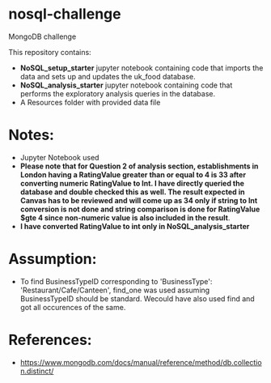 # nosql-challenge
MongoDB challenge

This repository contains:
*   **NoSQL_setup_starter** jupyter notebook containing code that imports the data and sets up and updates the uk_food database.
*   **NoSQL_analysis_starter** jupyter notebook containing code that performs the exploratory analysis queries in the database.
*   A Resources folder with provided data file

# Notes:
* Jupyter Notebook used
* **Please note that for Question 2 of analysis section, establishments in London having a RatingValue greater than or equal to 4 is 33 after converting numeric RatingValue to Int. I have directly queried the database and double checked this as well. The result expected in Canvas has to be reviewed and will come up as 34 only if string to Int conversion is not done and string comparison is done for RatingValue $gte 4 since non-numeric value is also included in the result**.
* **I have converted RatingValue to int only in NoSQL_analysis_starter**

# Assumption:
*  To find BusinessTypeID corresponding to 'BusinessType': 'Restaurant/Cafe/Canteen', find_one was used assuming BusinessTypeID should be standard. Wecould have also used find and got all occurences of the same.

# References:
* https://www.mongodb.com/docs/manual/reference/method/db.collection.distinct/
